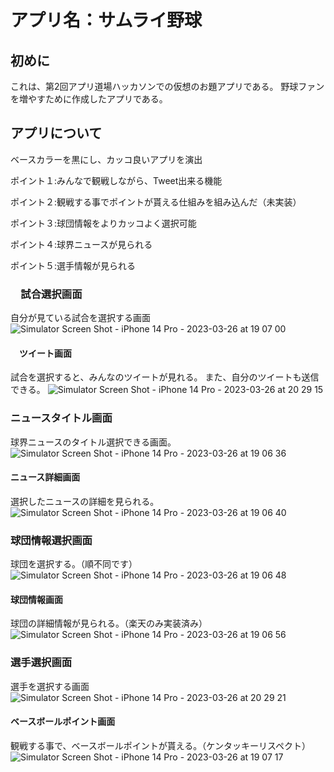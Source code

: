 # アプリ名：サムライ野球
## 初めに
これは、第2回アプリ道場ハッカソンでの仮想のお題アプリである。
野球ファンを増やすために作成したアプリである。

## アプリについて
ベースカラーを黒にし、カッコ良いアプリを演出

ポイント１:みんなで観戦しながら、Tweet出来る機能

ポイント２:観戦する事でポイントが貰える仕組みを組み込んだ（未実装）

ポイント３:球団情報をよりカッコよく選択可能

ポイント４:球界ニュースが見られる

ポイント５:選手情報が見られる

### 　試合選択画面
自分が見ている試合を選択する画面
![Simulator Screen Shot - iPhone 14 Pro - 2023-03-26 at 19 07 00](https://user-images.githubusercontent.com/88150352/227769394-e75806f8-8bbe-49d8-99a8-30ad9131bd58.png)
#### 　ツイート画面
試合を選択すると、みんなのツイートが見れる。
また、自分のツイートも送信できる。
![Simulator Screen Shot - iPhone 14 Pro - 2023-03-26 at 20 29 15](https://user-images.githubusercontent.com/88150352/227772750-1a12f3b5-6ff7-4108-b1d6-2f42a095f906.png)


### ニュースタイトル画面
球界ニュースのタイトル選択できる画面。
![Simulator Screen Shot - iPhone 14 Pro - 2023-03-26 at 19 06 36](https://user-images.githubusercontent.com/88150352/227769570-ebdec3f7-2df6-48f5-a269-97431089ce38.png)
#### ニュース詳細画面
選択したニュースの詳細を見られる。
![Simulator Screen Shot - iPhone 14 Pro - 2023-03-26 at 19 06 40](https://user-images.githubusercontent.com/88150352/227769636-249b5009-f3d7-43c1-8c0b-d5aadbae82ad.png)

### 球団情報選択画面
球団を選択する。（順不同です）
![Simulator Screen Shot - iPhone 14 Pro - 2023-03-26 at 19 06 48](https://user-images.githubusercontent.com/88150352/227769671-6d969f8a-0d0d-417d-94a2-52d674611a1a.png)

#### 球団情報画面
球団の詳細情報が見られる。（楽天のみ実装済み）
![Simulator Screen Shot - iPhone 14 Pro - 2023-03-26 at 19 06 56](https://user-images.githubusercontent.com/88150352/227769746-6231941a-fc7f-4ef2-ae6d-9b57690cf58d.png)

### 選手選択画面
選手を選択する画面
![Simulator Screen Shot - iPhone 14 Pro - 2023-03-26 at 20 29 21](https://user-images.githubusercontent.com/88150352/227772716-4742fe99-276f-43d3-997b-0c2d2a9943f4.png)



#### ベースボールポイント画面
観戦する事で、ベースボールポイントが貰える。（ケンタッキーリスペクト）
![Simulator Screen Shot - iPhone 14 Pro - 2023-03-26 at 19 07 17](https://user-images.githubusercontent.com/88150352/227770507-f1f97aca-418b-4eb1-b1b7-5f09d310be63.png)


